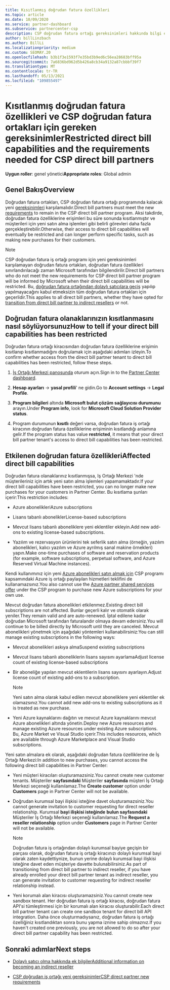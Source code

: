 ```yaml
---
title: Kısıtlanmış doğrudan fatura özellikleri
ms.topic: article
ms.date: 10/09/2020
ms.service: partner-dashboard
ms.subservice: partnercenter-csp
description: CSP doğrudan fatura ortağı gereksinimleri hakkında bilgi edinin ve yeteneklerin kısıtlanmasını önlemek için ne yapmanız gerektiğini öğrenin. Olanaklarınızın kısıtlanıp kısıtlanmayacağını öğrenin.
author: billLinzbach
ms.author: BillLi
ms.localizationpriority: medium
ms.custom: SEOMAY.20
ms.openlocfilehash: b3b1f3e1593f7e35bd3b9ed6c56ea28683bff95a
ms.sourcegitcommit: 7a6836bd962d5b426a8cb34a9132a87cbbbf39f7
ms.translationtype: MT
ms.contentlocale: tr-TR
ms.lasthandoff: 05/13/2021
ms.locfileid: "109855497"
---
```

# <a name="restricted-direct-bill-capabilities-and-the-requirements-needed-for-csp-direct-bill-partners"></a><span data-ttu-id="9fe33-104">Kısıtlanmış doğrudan fatura özellikleri ve CSP doğrudan fatura ortakları için gereken gereksinimler</span><span class="sxs-lookup"><span data-stu-id="9fe33-104">Restricted direct bill capabilities and the requirements needed for CSP direct bill partners</span></span>

<span data-ttu-id="9fe33-105">**Uygun roller**: genel yönetici</span><span class="sxs-lookup"><span data-stu-id="9fe33-105">**Appropriate roles**: Global admin</span></span>

## <a name="overview"></a><span data-ttu-id="9fe33-106">Genel Bakış</span><span class="sxs-lookup"><span data-stu-id="9fe33-106">Overview</span></span>

<span data-ttu-id="9fe33-107">Doğrudan fatura ortakları, CSP doğrudan fatura ortağı programında kalacak yeni [gereksinimleri](direct-partner-new-requirements.md) karşılamalıdır.</span><span class="sxs-lookup"><span data-stu-id="9fe33-107">Direct bill partners must meet the new [requirements](direct-partner-new-requirements.md) to remain in the CSP direct bill partner program.</span></span> <span data-ttu-id="9fe33-108">Aksi takdirde, doğrudan fatura özelliklerine erişimleri bu süre sonunda kısıtlanmıştır ve müşterileri için yeni satın alma işlemleri gibi belirli görevleri daha fazla gerçekleştirebilir.</span><span class="sxs-lookup"><span data-stu-id="9fe33-108">Otherwise, their access to direct bill capabilities will eventually be restricted and can longer perform specific tasks, such as making new purchases for their customers.</span></span>

> [!Note]
> <span data-ttu-id="9fe33-109">CSP doğrudan fatura iş ortağı programı için yeni gereksinimleri karşılamayan doğrudan fatura ortakları, doğrudan fatura özellikleri sınırlandırılacağı zaman Microsoft tarafından bilgilendirilir.</span><span class="sxs-lookup"><span data-stu-id="9fe33-109">Direct bill partners who do not meet the new requirements for CSP direct bill partner program will be informed by Microsoft when their direct bill capabilities will be restricted.</span></span> <span data-ttu-id="9fe33-110">Bu, [doğrudan fatura ortağından dolaylı satıcılara geçiş](transition-direct-to-indirect.md) yapılıp yapılmayacağını kabul etmeksizin tüm doğrudan fatura ortakları için geçerlidir.</span><span class="sxs-lookup"><span data-stu-id="9fe33-110">This applies to all direct bill partners, whether they have opted for [transition from direct bill partner to indirect resellers](transition-direct-to-indirect.md) or not.</span></span>  

## <a name="how-to-tell-if-your-direct-bill-capabilities-has-been-restricted"></a><span data-ttu-id="9fe33-111">Doğrudan fatura olanaklarınızın kısıtlanmasını nasıl söylüyorsunuz</span><span class="sxs-lookup"><span data-stu-id="9fe33-111">How to tell if your direct bill capabilities has been restricted</span></span>

<span data-ttu-id="9fe33-112">Doğrudan fatura ortağı kiracısından doğrudan fatura özelliklerine erişimin kısıtlanıp kısıtlanmadığını doğrulamak için aşağıdaki adımları izleyin.</span><span class="sxs-lookup"><span data-stu-id="9fe33-112">To confirm whether access from the direct bill partner tenant to direct bill capabilities has been restricted, follow these steps.</span></span>

1. <span data-ttu-id="9fe33-113">[İş Ortağı Merkezi panosunda](https://partner.microsoft.com/dashboard) oturum açın.</span><span class="sxs-lookup"><span data-stu-id="9fe33-113">Sign in to the [Partner Center dashboard](https://partner.microsoft.com/dashboard).</span></span>

2. <span data-ttu-id="9fe33-114">**Hesap ayarları**  ->  **yasal profili**' ne gidin.</span><span class="sxs-lookup"><span data-stu-id="9fe33-114">Go to **Account settings** -> **Legal Profile**.</span></span>

3. <span data-ttu-id="9fe33-115">**Program bilgileri** altında **Microsoft bulut çözüm sağlayıcısı durumunu** arayın.</span><span class="sxs-lookup"><span data-stu-id="9fe33-115">Under **Program info**, look for **Microsoft Cloud Solution Provider status**.</span></span>

4. <span data-ttu-id="9fe33-116">Program durumunun **kısıtlı** değeri varsa, doğrudan fatura iş ortağı kiracının doğrudan fatura özelliklerine erişiminin kısıtlandığı anlamına gelir.</span><span class="sxs-lookup"><span data-stu-id="9fe33-116">If the program status has value **restricted**, it means that your direct bill partner tenant's access to direct bill capabilities has been restricted.</span></span>

## <a name="affected-direct-bill-capabilities"></a><span data-ttu-id="9fe33-117">Etkilenen doğrudan fatura özellikleri</span><span class="sxs-lookup"><span data-stu-id="9fe33-117">Affected direct bill capabilities</span></span>

<span data-ttu-id="9fe33-118">Doğrudan fatura olanaklarınız kısıtlanmışsa, Iş Ortağı Merkezi 'nde müşterileriniz için artık yeni satın alma işlemleri yapamamaktadır.</span><span class="sxs-lookup"><span data-stu-id="9fe33-118">If your direct bill capabilities have been restricted, you can no longer make new purchases for your customers in Partner Center.</span></span> <span data-ttu-id="9fe33-119">Bu kısıtlama şunları içerir:</span><span class="sxs-lookup"><span data-stu-id="9fe33-119">This restriction includes:</span></span>

- <span data-ttu-id="9fe33-120">Azure abonelikleri</span><span class="sxs-lookup"><span data-stu-id="9fe33-120">Azure subscriptions</span></span>

- <span data-ttu-id="9fe33-121">Lisans tabanlı abonelikler</span><span class="sxs-lookup"><span data-stu-id="9fe33-121">License-based subscriptions</span></span>

- <span data-ttu-id="9fe33-122">Mevcut lisans tabanlı aboneliklere yeni eklentiler ekleyin.</span><span class="sxs-lookup"><span data-stu-id="9fe33-122">Add new add-ons to existing license-based subscriptions.</span></span>

- <span data-ttu-id="9fe33-123">Yazılım ve rezervasyon ürünlerini tek seferlik satın alma (örneğin, yazılım abonelikleri, kalıcı yazılım ve Azure ayrılmış sanal makine örnekleri) yapın.</span><span class="sxs-lookup"><span data-stu-id="9fe33-123">Make one-time purchases of software and reservation products (for example, software subscriptions, perpetual software, and Azure Reserved Virtual Machine instances).</span></span>

<span data-ttu-id="9fe33-124">Kendi kullanımınız için yeni [Azure abonelikleri satın almak için](shared-services.md) CSP programı kapsamındaki Azure iş ortağı paylaşılan hizmetleri teklifini de kullanamazsınız.</span><span class="sxs-lookup"><span data-stu-id="9fe33-124">You also cannot use the [Azure partner shared services offer](shared-services.md) under the CSP program to purchase new Azure subscriptions for your own use.</span></span>

<span data-ttu-id="9fe33-125">Mevcut doğrudan fatura abonelikleri etkilenmez.</span><span class="sxs-lookup"><span data-stu-id="9fe33-125">Existing direct bill subscriptions are not affected.</span></span> <span data-ttu-id="9fe33-126">Bunlar geçerli kalır ve otomatik olarak yeniler.</span><span class="sxs-lookup"><span data-stu-id="9fe33-126">They remain valid and are auto-renewed.</span></span> <span data-ttu-id="9fe33-127">İptal edilene kadar doğrudan Microsoft tarafından faturalandır olmaya devam edersiniz.</span><span class="sxs-lookup"><span data-stu-id="9fe33-127">You will continue to be billed directly by Microsoft until they are canceled.</span></span> <span data-ttu-id="9fe33-128">Mevcut abonelikleri yönetmek için aşağıdaki yöntemleri kullanabilirsiniz:</span><span class="sxs-lookup"><span data-stu-id="9fe33-128">You can still manage existing subscriptions in the following ways:</span></span>

- <span data-ttu-id="9fe33-129">Mevcut abonelikleri askıya alma</span><span class="sxs-lookup"><span data-stu-id="9fe33-129">Suspend existing subscriptions</span></span>

- <span data-ttu-id="9fe33-130">Mevcut lisans tabanlı aboneliklerin lisans sayısını ayarlama</span><span class="sxs-lookup"><span data-stu-id="9fe33-130">Adjust license count of existing license-based subscriptions</span></span>

- <span data-ttu-id="9fe33-131">Bir aboneliğe yapılan mevcut eklentilerin lisans sayısını ayarlayın.</span><span class="sxs-lookup"><span data-stu-id="9fe33-131">Adjust license count of existing add-ons to a subscription.</span></span> 

    >[!Note]
    ><span data-ttu-id="9fe33-132">Yeni satın alma olarak kabul edilen mevcut aboneliklere yeni eklentiler ek olamazsınız.</span><span class="sxs-lookup"><span data-stu-id="9fe33-132">You cannot add new add-ons to existing subscriptions as it is treated as new purchase.</span></span>

- <span data-ttu-id="9fe33-133">Yeni Azure kaynaklarını dağıtın ve mevcut Azure kaynaklarını mevcut Azure abonelikleri altında yönetin.</span><span class="sxs-lookup"><span data-stu-id="9fe33-133">Deploy new Azure resources and manage existing Azure resources under existing Azure subscriptions.</span></span> <span data-ttu-id="9fe33-134">Bu, Azure Market ve Visual Studio içerir.</span><span class="sxs-lookup"><span data-stu-id="9fe33-134">This includes resources, which are available through Azure Marketplace and Visual Studio subscriptions.</span></span>

<span data-ttu-id="9fe33-135">Yeni satın almalara ek olarak, aşağıdaki doğrudan fatura özelliklerine de İş Ortağı Merkezi:</span><span class="sxs-lookup"><span data-stu-id="9fe33-135">In addition to new purchases, you cannot access the following direct bill capabilities in Partner Center:</span></span>

- <span data-ttu-id="9fe33-136">Yeni müşteri kiracıları oluşturamazsiniz.</span><span class="sxs-lookup"><span data-stu-id="9fe33-136">You cannot create new customer tenants.</span></span> <span data-ttu-id="9fe33-137">Müşteriler **sayfasındaki** Müşteriler **sayfasında** müşteri İş Ortağı Merkezi seçeneği kullanılamaz.</span><span class="sxs-lookup"><span data-stu-id="9fe33-137">The **Create customer** option under **Customers** page in Partner Center will not be available.</span></span>

- <span data-ttu-id="9fe33-138">Doğrudan kurumsal bayi ilişkisi isteğine davet oluşturamazsiniz.</span><span class="sxs-lookup"><span data-stu-id="9fe33-138">You cannot generate invitation to customer requesting for direct reseller relationship.</span></span> <span data-ttu-id="9fe33-139">Kurumsal **bayi ilişkisi isteğinde** **bulun sayfasındaki** Müşteriler İş Ortağı Merkezi seçeneği kullanılamaz.</span><span class="sxs-lookup"><span data-stu-id="9fe33-139">The **Request a reseller relationship** option under **Customers** page in Partner Center will not be available.</span></span>

    >[!NOTE]
    ><span data-ttu-id="9fe33-140">Doğrudan fatura iş ortağından dolaylı kurumsal bayiye geçişin bir parçası olarak, doğrudan fatura iş ortağı kiracınızı dolaylı kurumsal bayi olarak zaten kaydettiynize, bunun yerine dolaylı kurumsal bayi ilişkisi isteğine davet eden müşteriye davette bulunabilirsiniz.</span><span class="sxs-lookup"><span data-stu-id="9fe33-140">As part of transitioning from direct bill partner to indirect reseller, if you have already enrolled your direct bill partner tenant as indirect reseller, you can generate invitation to customer requesting for indirect reseller relationship instead.</span></span>

- <span data-ttu-id="9fe33-141">Yeni korumalı alan kiracısı oluşturamazsiniz.</span><span class="sxs-lookup"><span data-stu-id="9fe33-141">You cannot create new sandbox tenant.</span></span> <span data-ttu-id="9fe33-142">Her doğrudan fatura iş ortağı kiracısı, doğrudan fatura API'si tümleştirmesi için bir korumalı alan kiracısı oluşturabilir.</span><span class="sxs-lookup"><span data-stu-id="9fe33-142">Each direct bill partner tenant can create one sandbox tenant for direct bill API integration.</span></span> <span data-ttu-id="9fe33-143">Daha önce oluşturmadıysanız, doğrudan fatura iş ortağı özelliğiniz kısıtlandıktan sonra bunu yapma iznine sahip olmaznız.</span><span class="sxs-lookup"><span data-stu-id="9fe33-143">If you haven't created one previously, you are not allowed to do so after your direct bill partner capability has been restricted.</span></span>  

## <a name="next-steps"></a><span data-ttu-id="9fe33-144">Sonraki adımlar</span><span class="sxs-lookup"><span data-stu-id="9fe33-144">Next steps</span></span>

- [<span data-ttu-id="9fe33-145">Dolaylı satıcı olma hakkında ek bilgiler</span><span class="sxs-lookup"><span data-stu-id="9fe33-145">Additional information on becoming an indirect reseller</span></span>](https://assetsprod.microsoft.com/csp-directbill-to-indirect-transition.pdf)

- [<span data-ttu-id="9fe33-146">CSP doğrudan iş ortağı yeni gereksinimler</span><span class="sxs-lookup"><span data-stu-id="9fe33-146">CSP direct partner new requirements</span></span>](direct-partner-new-requirements.md)
